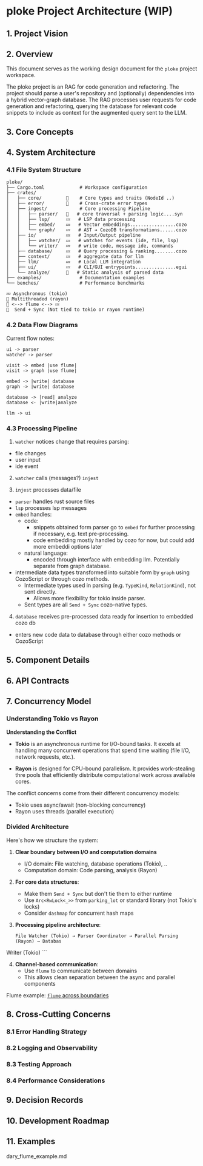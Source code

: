 # ploke Project Architecture (WIP)

 ## 1. Project Vision
 <!-- TODO: Add a clear, concise statement of what ploke aims to achieve, its core 
 value proposition, and target users. -->

 ## 2. Overview
 This document serves as the working design document for the `ploke` project
 workspace.

 The ploke project is an RAG for code generation and refactoring. The project
 should parse a user's repository and (optionally) dependencies into a hybrid
 vector-graph database. The RAG processes user requests for code generation and
 refactoring, querying the database for relevant code snippets to include as
 context for the augmented query sent to the LLM.

 ## 3. Core Concepts
 <!-- TODO: Add definitions of key concepts and components (RAG, vector-graph
 database, etc.) to ensure all team members share the same understanding. -->

 ## 4. System Architecture

 ### 4.1 File System Structure

 ```
 ploke/
 ├── Cargo.toml             # Workspace configuration
 ├── crates/
 │   ├── core/         󱃜    # Core types and traits (NodeId ..)
 │   ├── error/        󱃜    # Cross-crate error types
 │   ├── ingest/            # Core processing Pipeline
 │   │   ├── parser/   🚀   # core traversal + parsing logic....syn
 │   │   ├── lsp/      💤   # LSP data processing
 │   │   ├── embed/    💤   # Vector embeddings.................cozo
 │   │   └── graph/    💤   # AST ➔ CozoDB transformations......cozo
 │   ├── io/           💤   # Input/Output pipeline
 │   │   ├── watcher/  💤   # watches for events (ide, file, lsp)
 │   │   └── writer/   💤   # write code, message ide, commands
 │   ├── database/     💤   # Query processing & ranking........cozo
 │   ├── context/      💤   # aggregate data for llm
 │   ├── llm/          💤   # Local LLM integration
 │   ├── ui/           💤   # CLI/GUI entrypoints...............egui
 │   └── analyze/      🚀   # Static analysis of parsed data
 ├── examples/              # Documentation examples
 └── benches/               # Performance benchmarks

 💤 Asynchronous (tokio)
 🚀 Multithreaded (rayon)
 🚀 <--> flume <--> 💤
 󱃜  Send + Sync (Not tied to tokio or rayon runtime)
 ```

 ### 4.2 Data Flow Diagrams
 <!-- TODO: Add formal data flow diagrams showing how information moves through th 
 system -->

 Current flow notes:
 ```
 ui -> parser
 watcher -> parser

 visit -> embed |use flume|
 visit -> graph |use flume|

 embed -> |write| database
 graph -> |write| database

 database -> |read| analyze
 database <- |write|analyze

 llm -> ui
 ```

 ### 4.3 Processing Pipeline

 1. `watcher` notices change that requires parsing:
   - file changes
   - user input
   - ide event

 2. `watcher` calls (messages?) `injest`

 3. `injest` processes data/file
   - `parser` handles rust source files
   - `lsp` processes lsp messages
   - `embed` handles:
     - code:
       - snippets obtained form parser go to `embed` for further processing
       if necessary, e.g. text pre-processing.
       - code embedding mostly handled by cozo for now, but could add more embeddi 
 options later
     - natural language:
       - encoded through interface with embedding llm. Potentially separate from
 graph database.
   - intermediate data types transformed into suitable form by `graph` using
   CozoScript or through cozo methods.
     - Intermediate types used in parsing (e.g. `TypeKind`, `RelationKind`), not
 sent directly.
       - Allows more flexibility for tokio inside parser.
     - Sent types are all `Send + Sync` cozo-native types.

 4. `database` receives pre-processed data ready for insertion to embedded cozo db 
   - enters new code data to database through either cozo methods or CozoScript

 ## 5. Component Details
 <!-- TODO: For each component, provide specific responsibilities, key algorithms
 techniques, external dependencies, and performance expectations -->

 ## 6. API Contracts
 <!-- TODO: Define the expected inputs, outputs, and error conditions for each
 module boundary -->

 ## 7. Concurrency Model

 ### Understanding Tokio vs Rayon

 **Understanding the Conflict**

 - **Tokio** is an asynchronous runtime for I/O-bound tasks. It excels at handling 
 many concurrent operations that spend time waiting (file I/O, network requests,
 etc.).

 - **Rayon** is designed for CPU-bound parallelism. It provides work-stealing thre 
 pools that efficiently distribute computational work across available cores.

 The conflict concerns come from their different concurrency models:
 - Tokio uses async/await (non-blocking concurrency)
 - Rayon uses threads (parallel execution)

 ### Divided Architecture

 Here's how we structure the system:

 1. **Clear boundary between I/O and computation domains**
    - I/O domain: File watching, database operations (Tokio), ..
    - Computation domain: Code parsing, analysis (Rayon)

 2. **For core data structures**:
    - Make them `Send + Sync` but don't tie them to either runtime
    - Use `Arc<RwLock<_>>` from `parking_lot` or standard library (not Tokio's
 locks)
    - Consider `dashmap` for concurrent hash maps

 3. **Processing pipeline architecture**:
    ```
    File Watcher (Tokio) → Parser Coordinator → Parallel Parsing (Rayon) → Databas 
 Writer (Tokio)
    ```

 4. **Channel-based communication**:
    - Use `flume` to communicate between domains
    - This allows clean separation between the async and parallel components

 Flume example: [`flume` across boundaries]

 ## 8. Cross-Cutting Concerns

 ### 8.1 Error Handling Strategy
 <!-- TODO: Document the project-wide approach to error handling -->

 ### 8.2 Logging and Observability
 <!-- TODO: Define logging standards and observability mechanisms -->

 ### 8.3 Testing Approach
 <!-- TODO: Outline the testing strategy for different components -->

 ### 8.4 Performance Considerations
 <!-- TODO: Document performance goals and optimization strategies -->

 ## 9. Decision Records
 <!-- TODO: Document key architectural decisions, alternatives considered, and
 rationale for choices made -->

 ## 10. Development Roadmap
 <!-- TODO: Include prioritization of components and a phased implementation plan
 -->

 ## 11. Examples
 <!-- TODO: Add concrete examples of how the system would process typical user
 requests from end to end -->

 [`flume` across
 boundaries]:/home/brasides/code/second_aider_dir/ploke/docs/design/concurrency/bo 
 dary_flume_example.md
